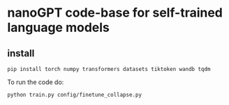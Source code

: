 
# nanoGPT code-base for self-trained language models


## install

```
pip install torch numpy transformers datasets tiktoken wandb tqdm
```

To run the code do:

```
python train.py config/finetune_collapse.py
```
